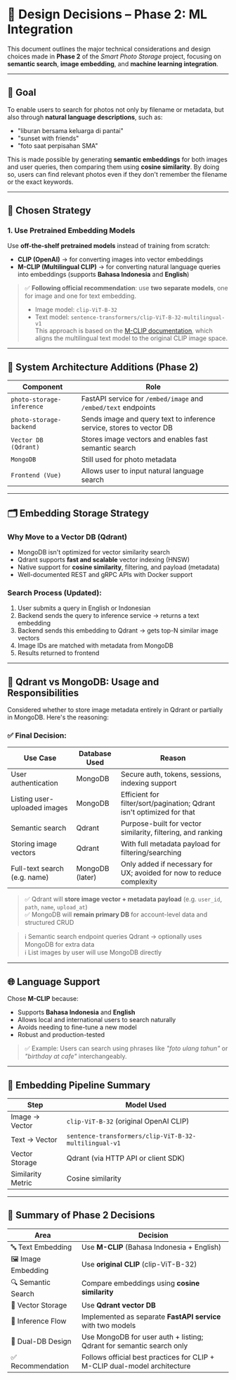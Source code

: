 # 📐 Design Decisions – Phase 2: ML Integration

This document outlines the major technical considerations and design choices made in **Phase 2** of the *Smart Photo Storage* project, focusing on **semantic search**, **image embedding**, and **machine learning integration**.

---

## 🎯 Goal

To enable users to search for photos not only by filename or metadata, but also through **natural language descriptions**, such as:

- "liburan bersama keluarga di pantai"
- "sunset with friends"
- "foto saat perpisahan SMA"

This is made possible by generating **semantic embeddings** for both images and user queries, then comparing them using **cosine similarity**. By doing so, users can find relevant photos even if they don't remember the filename or the exact keywords.

---

## 🧠 Chosen Strategy

### 1. Use Pretrained Embedding Models

Use **off-the-shelf pretrained models** instead of training from scratch:

- **CLIP (OpenAI)** → for converting images into vector embeddings  
- **M-CLIP (Multilingual CLIP)** → for converting natural language queries into embeddings (supports **Bahasa Indonesia** and **English**)

> ✅ **Following official recommendation**: use **two separate models**, one for image and one for text embedding.  
> - Image model: `clip-ViT-B-32`  
> - Text model: `sentence-transformers/clip-ViT-B-32-multilingual-v1`  
> This approach is based on the [M-CLIP documentation](https://huggingface.co/sentence-transformers/clip-ViT-B-32-multilingual-v1), which aligns the multilingual text model to the original CLIP image space.

---

## 🧱 System Architecture Additions (Phase 2)

| Component                  | Role                                                                 |
|---------------------------|----------------------------------------------------------------------|
| `photo-storage-inference` | FastAPI service for `/embed/image` and `/embed/text` endpoints       |
| `photo-storage-backend`   | Sends image and query text to inference service, stores to vector DB |
| `Vector DB (Qdrant)`      | Stores image vectors and enables fast semantic search                |
| `MongoDB`                 | Still used for photo metadata                                        |
| `Frontend (Vue)`          | Allows user to input natural language search                         |

---

## 🗂️ Embedding Storage Strategy

### Why Move to a Vector DB (Qdrant)

- MongoDB isn't optimized for vector similarity search
- Qdrant supports **fast and scalable** vector indexing (HNSW)
- Native support for **cosine similarity**, filtering, and payload (metadata)
- Well-documented REST and gRPC APIs with Docker support

### Search Process (Updated):

1. User submits a query in English or Indonesian
2. Backend sends the query to inference service → returns a text embedding
3. Backend sends this embedding to Qdrant → gets top-N similar image vectors
4. Image IDs are matched with metadata from MongoDB
5. Results returned to frontend

---

## 🧠 Qdrant vs MongoDB: Usage and Responsibilities

Considered whether to store image metadata entirely in Qdrant or partially in MongoDB. Here's the reasoning:

### ✅ Final Decision:

| Use Case                       | Database Used  | Reason                                                                 |
|-------------------------------|----------------|------------------------------------------------------------------------|
| User authentication           | MongoDB        | Secure auth, tokens, sessions, indexing support                        |
| Listing user-uploaded images  | MongoDB        | Efficient for filter/sort/pagination; Qdrant isn't optimized for that |
| Semantic search               | Qdrant         | Purpose-built for vector similarity, filtering, and ranking           |
| Storing image vectors         | Qdrant         | With full metadata payload for filtering/searching                    |
| Full-text search (e.g. name)  | MongoDB (later)| Only added if necessary for UX; avoided for now to reduce complexity  |

> ✅ Qdrant will **store image vector + metadata payload** (e.g. `user_id`, `path`, `name`, `upload_at`)  
> ✅ MongoDB will **remain primary DB** for account-level data and structured CRUD

> ℹ️ Semantic search endpoint queries Qdrant → optionally uses MongoDB for extra data  
> ℹ️ List images by user will use MongoDB directly

---

## 🌐 Language Support

Chose **M-CLIP** because:

- Supports **Bahasa Indonesia** and **English**
- Allows local and international users to search naturally
- Avoids needing to fine-tune a new model
- Robust and production-tested

> ✅ Example: Users can search using phrases like _"foto ulang tahun"_ or _"birthday at cafe"_ interchangeably.

---

## 🧪 Embedding Pipeline Summary

| Step              | Model Used                                        |
|-------------------|---------------------------------------------------|
| Image → Vector    | `clip-ViT-B-32` (original OpenAI CLIP)            |
| Text → Vector     | `sentence-transformers/clip-ViT-B-32-multilingual-v1` |
| Vector Storage    | Qdrant (via HTTP API or client SDK)              |
| Similarity Metric | Cosine similarity                                 |

---

## 📌 Summary of Phase 2 Decisions

| Area              | Decision                                                                 |
|-------------------|--------------------------------------------------------------------------|
| 🔤 Text Embedding | Use **M-CLIP** (Bahasa Indonesia + English)                              |
| 🖼️ Image Embedding | Use **original CLIP** (clip-ViT-B-32)                                     |
| 🔍 Semantic Search | Compare embeddings using **cosine similarity**                          |
| 💾 Vector Storage  | Use **Qdrant vector DB**                                                 |
| 🔁 Inference Flow  | Implemented as separate **FastAPI service** with two models             |
| 🧠 Dual-DB Design  | Use MongoDB for user auth + listing; Qdrant for semantic search only    |
| ✅ Recommendation  | Follows official best practices for CLIP + M-CLIP dual-model architecture |

